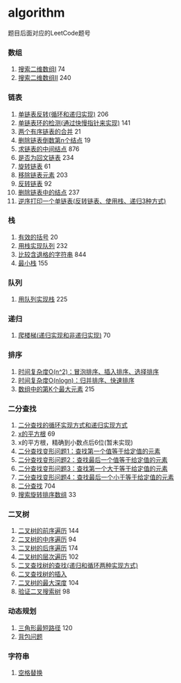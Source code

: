 # algorithm

题目后面对应的LeetCode题号

### 数组

1. [搜索二维数组Ⅰ](src/_05_array/Test.java) 74
2. [搜索二维数组Ⅱ](src/_05_array/Test.java) 240

### 链表

1. [单链表反转(循环和递归实现)](src/_07_linked/LinkedList.java) 206
2. [单链表环的检测(通过快慢指针来实现)](src/_07_linked/LinkedList.java) 141
3. [两个有序链表的合并](src/_07_linked/LinkedList.java) 21
4. [删除链表倒数第n个结点](src/_07_linked/LinkedList.java) 19
5. [求链表的中间结点](src/_07_linked/LinkedList.java) 876
6. [是否为回文链表](src/_07_linked/LinkedList.java) 234
7. [旋转链表](src/_07_linked/LinkedList.java) 61
8. [移除链表元素](src/_07_linked/LinkedList.java) 203
9. [反转链表](src/_07_linked/LinkedList.java) 92
10. [删除链表中的结点](src/_07_linked/LinkedList.java) 237
11. [逆序打印一个单链表(反转链表、使用栈、递归3种方式)](src/_07_linked/LinkedList.java)

### 栈

1. [有效的括号](src/_08_stack/StackPractice.java) 20 
2. [用栈实现队列](src/_08_stack/MyQueue.java) 232
3. [比较含退格的字符串](src/_08_stack/StackPractice.java) 844
4. [最小栈](src/_08_stack/MinStack.java) 155

### 队列

1. [用队列实现栈](src/_09_queue/MyStack.java) 225

### 递归

1. [爬楼梯(递归实现和非递归实现)](src/_10_recursion/RecursionTest.java) 70

### 排序

1. [时间复杂度O(n^2)：冒泡排序、插入排序、选择排序](src/_11_sort/SortTest.java)
2. [时间复杂度O(nlogn)：归并排序、快速排序](src/_12_sort/SortTest.java)
3. [数组中的第K个最大元素](src/_12_sort/SortTest.java) 215

### 二分查找

1. [二分查找的循环实现方式和递归实现方式](src/_15_search/SearchTest.java)
2. [x的平方根](src/_15_search/SearchTest.java)  69
3. x的平方根，精确到小数点后6位(暂未实现)
4. [二分查找变形问题1：查找第一个值等于给定值的元素](src/_16_search/SearchTest.java)
5. [二分查找变形问题2：查找最后一个值等于给定值的元素](src/_16_search/SearchTest.java)
6. [二分查找变形问题3：查找第一个大于等于给定值的元素](src/_16_search/SearchTest.java)
7. [二分查找变形问题4：查找最后一个小于等于给定值的元素](src/_16_search/SearchTest.java)
8. [二分查找](src/_16_search/SearchTest.java) 704
9. [搜索旋转排序数组](src/_16_search/SearchTest.java) 33

### 二叉树

1. [二叉树的前序遍历](src/_23_tree/TreeTest.java) 144
2. [二叉树的中序遍历](src/_23_tree/TreeTest.java) 94
3. [二叉树的后序遍历](src/_23_tree/TreeTest.java) 174
4. [二叉树的层次遍历](src/_23_tree/TreeTest.java) 102
5. [二叉查找树的查找(递归和循环两种实现方式)](src/_24_tree/TreeTest.java)
6. [二叉查找树的插入](src/_24_tree/TreeTest.java)
7. [二叉树的最大深度](src/_24_tree/TreeTest.java) 104
8. [验证二叉搜索树](src/_24_tree/TreeTest.java) 98

### 动态规划

1. [三角形最短路径](src/_40_dynamic_programming/DynamicProgrammingTest.java) 120
2. [背包问题](src/_40_dynamic_programming/DynamicProgrammingTest.java)

### 字符串

1. [空格替换](src/_41_string/StringTest.java)